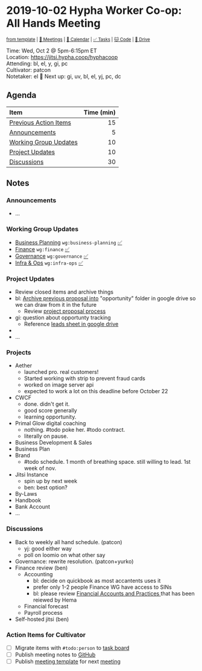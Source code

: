 # 2019-10-02 Hypha Worker Co-op: All Hands Meeting

<sup>[from template][template] | [:notebook: Meetings][meetings] | [:date: Calendar][calendar] | [:white_check_mark: Tasks][tasks] | [:cat: Code][gh] | [:open_file_folder: Drive][gdrive]</sup>

Time: Wed, Oct 2 @ 5pm-6:15pm ET  
Location:  https://jitsi.hypha.coop/hyphacoop  
Attending: bl, el, y, gi, pc  
Cultivator: patcon  
Notetaker: el :raising_hand: Next up: gi, uv, bl, el, yj, pc, dc

## Agenda

| Item                                            | Time (min) |
|:------------------------------------------------|-----------:|
| [Previous Action Items][tasks]                  |         15 |
| [Announcements](#Announcements)                 |          5 |
| [Working Group Updates](#Working-Group-Updates) |         10 |
| [Project Updates](#Project-Updates)             |         10 |
| [Discussions](#Discussions)                     |         30 |

## Notes

### Announcements

- ...

### Working Group Updates

- [Business Planning][biz-wg] `wg:business-planning` [:white_check_mark:](https://github.com/orgs/hyphacoop/projects/2?card_filter_query=label:"wg:business-planning")
- [Finance][fin-wg] `wg:finance` [:white_check_mark:](https://github.com/orgs/hyphacoop/projects/2?card_filter_query=label:"wg:finance")
- [Governance][gov-wg] `wg:governance` [:white_check_mark:](https://github.com/orgs/hyphacoop/projects/2?card_filter_query=label:"wg:goverance")
- [Infra & Ops][ops-wg] `wg:infra-ops` [:white_check_mark:](https://github.com/orgs/hyphacoop/projects/2?card_filter_query=label:"wg:infra-ops")

### Project Updates

- Review closed items and archive things
- bl: [Archive previous proposal into](https://drive.google.com/drive/u/0/folders/16t8LY9henXWVgf7ntWkvLTPbNsvzkYXU) "opportunity" folder in google drive so we can draw from it in the future
    - Review [project proposal process](https://github.com/hyphacoop/handbook/pull/20/files)
- gi: question about opportunty tracking
    - Reference [leads sheet in google drive](https://link.hypha.coop/leads)
- 
- ...

### Projects
- Aether
    - launched pro. real customers!
    - Started working with strip to prevent fraud cards
    - worked on image server api
    - expected to work a lot on this deadline before October 22
- CWCF
    - done. didn't get it.
    - good score generally
    - learning opportunity.
- Primal Glow digital coaching
    - nothing. #todo poke her. #todo contract.
    - literally on pause.
- Business Development & Sales
- Business Plan
- Brand
    - #todo schedule. 1 month of breathing space. still willing to lead. 1st week of nov.
- Jitsi Instance
    - spin up by next week
    - ben: best option?
- By-Laws
- Handbook
- Bank Account
- ...

### Discussions

- Back to weekly all hand schedule. (patcon)
    - yj: good either way
    - poll on loomio on what other say
- Governance: rewrite resolution. (patcon+yurko)
- Finance review (ben)
    - Accounting
        - bl: decide on quickbook as most accantents uses it
        - prefer only 1-2 people Finance WG have access to SINs
        - bl: please review [Financial Accounts and Practices
](https://hackmd.io/aEw_aVVIQwSWRxtKQa7wuQ) that has been reiewed by Hema
    - Financial forecast
    - Payroll process
- Self-hosted jitsi (ben)

### Action Items for Cultivator

- [ ] Migrate items with `#todo:person` to [task board][tasks]
- [ ] Publish meeting notes to [GitHub][gh]
- [ ] Publish [meeting template][template] for next [meeting][meetings]

<!-- Links: Important -->
[template]: https://link.hypha.coop/template
[meetings]: https://link.hypha.coop/meetings
[calendar]: https://link.hypha.coop/calendar
[tasks]:    https://link.hypha.coop/tasks
[gh]:       https://link.hypha.coop/gh
[gdrive]:   https://link.hypha.coop/gdrive

<!-- Links: Working Groups -->
[biz-wg]: https://link.hypha.coop/biz-wg
[fin-wg]: https://link.hypha.coop/fin-wg
[gov-wg]: https://link.hypha.coop/gov-wg
[ops-wg]: https://link.hypha.coop/ops-wg